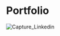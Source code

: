 # Portfolio
![Capture_Linkedin](https://user-images.githubusercontent.com/54750557/127190216-a0c97c60-6020-4ccc-ad4d-4bd63ab8a323.PNG)



